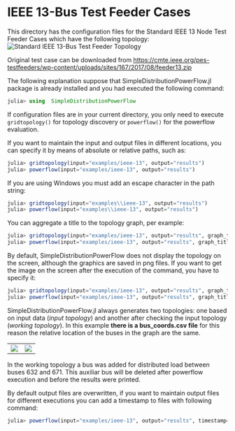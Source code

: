 # IEEE 13-Bus Test Feeder Cases

This directory has the configuration files for the Standard IEEE 13 Node Test Feeder Cases which have the following topology:
<img src="https://github.com/gisel-uninorte/SimpleDistributionPowerFlow.jl/blob/main/images/ieee_13_bus_std_test_feeder.png" alt="Standard IEEE 13-Bus Test Feeder Topology">

Original test case can be downloaded from https://cmte.ieee.org/pes-testfeeders/wp-content/uploads/sites/167/2017/08/feeder13.zip

The following explanation suppose that SimpleDistributionPowerFlow.jl package is already installed and you had executed the following command:
```julia
julia> using  SimpleDistributionPowerFlow
```

If configuration files are in your current directory, you only need to execute `gridtopology()` for topology discovery or `powerflow()` for the powerflow evaluation.

If you want to maintain the input and output files in different locations, you can specify it by means of absolute or relative paths, such as:
```julia
julia> gridtopology(input="examples/ieee-13", output="results")
julia> powerflow(input="examples/ieee-13", output="results")
```

If you are using Windows you must add an escape character in the path string:
```julia
julia> gridtopology(input="examples\\ieee-13", output="results")
julia> powerflow(input="examples\\ieee-13", output="results")
```

You can aggregate a title to the topology graph, per example:
```julia
julia> gridtopology(input="examples/ieee-13", output="results", graph_title="IEEE 13 Node Test Feeder")
julia> powerflow(input="examples/ieee-13", output="results", graph_title="IEEE 13 Node Test Feeder")
```

By default, SimpleDistributionPowerFlow does not display the topology on the screen, although the graphics are saved in png files. If you want to get the image on the screen after the execution of the command, you have to specify it:
```julia
julia> gridtopology(input="examples/ieee-13", output="results", graph_title="IEEE 13 Node Test Feeder", display_topology=true)
julia> powerflow(input="examples/ieee-13", output="results", graph_title="IEEE 13 Node Test Feeder", display_topology=true)
```

SimpleDistributionPowerFlow.jl always generates two topologies: one based on input data (_input topology_) and another after checking the input topology (_working topology_).
In this example **there is a bus_coords.csv file** for this reason the relative location of the buses in the graph are the same.

<table>
  <tr>
    <td><img src="https://github.com/gisel-uninorte/SimpleDistributionPowerFlow.jl/blob/main/images/ieee_13_bus_example_input_topology.png"</td>
    <td><img src="https://github.com/gisel-uninorte/SimpleDistributionPowerFlow.jl/blob/main/images/ieee_13_bus_example_working_topology.png"</td>
  </tr>
</table>

In the working topology a bus was added for distributed load between buses 632 and 671. This auxiliar bus will be deleted after powerflow execution and before the results were printed.

By default output files are overwritten, if you want to maintain output files for different executions you can add a timestamp to files with following command:
```julia
julia> powerflow(input="examples/ieee-13", output="results", timestamp=true)
```
